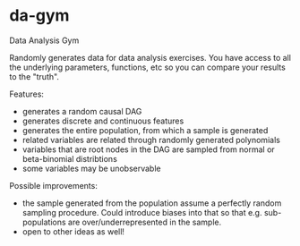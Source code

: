 # da-gym

Data Analysis Gym

Randomly generates data for data analysis exercises. You have access to all the underlying parameters, functions, etc so you can compare your results to the "truth".

Features:

- generates a random causal DAG
- generates discrete and continuous features
- generates the entire population, from which a sample is generated
- related variables are related through randomly generated polynomials
- variables that are root nodes in the DAG are sampled from normal or beta-binomial distribtions
- some variables may be unobservable

Possible improvements:

- the sample generated from the population assume a perfectly random sampling procedure. Could introduce biases into that so that e.g. sub-populations are over/underrepresented in the sample.
- open to other ideas as well!